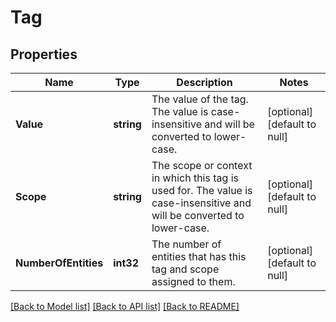 # Tag

## Properties
Name | Type | Description | Notes
------------ | ------------- | ------------- | -------------
**Value** | **string** | The value of the tag. The value is case-insensitive and will be converted to lower-case. | [optional] [default to null]
**Scope** | **string** | The scope or context in which this tag is used for. The value is case-insensitive and will be converted to lower-case. | [optional] [default to null]
**NumberOfEntities** | **int32** | The number of entities that has this tag and scope assigned to them. | [optional] [default to null]

[[Back to Model list]](../README.md#documentation-for-models) [[Back to API list]](../README.md#documentation-for-api-endpoints) [[Back to README]](../README.md)


